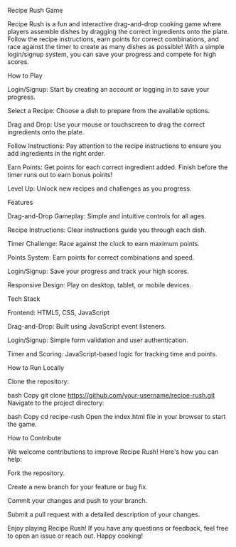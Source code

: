 Recipe Rush Game 

Recipe Rush is a fun and interactive drag-and-drop cooking game where players assemble dishes by dragging the correct ingredients onto the plate. Follow the recipe instructions, earn points for correct combinations, and race against the timer to create as many dishes as possible! With a simple login/signup system, you can save your progress and compete for high scores.

How to Play

Login/Signup: Start by creating an account or logging in to save your progress.

Select a Recipe: Choose a dish to prepare from the available options.

Drag and Drop: Use your mouse or touchscreen to drag the correct ingredients onto the plate.

Follow Instructions: Pay attention to the recipe instructions to ensure you add ingredients in the right order.

Earn Points: Get points for each correct ingredient added. Finish before the timer runs out to earn bonus points!

Level Up: Unlock new recipes and challenges as you progress.

Features

Drag-and-Drop Gameplay: Simple and intuitive controls for all ages.

Recipe Instructions: Clear instructions guide you through each dish.

Timer Challenge: Race against the clock to earn maximum points.

Points System: Earn points for correct combinations and speed.

Login/Signup: Save your progress and track your high scores.

Responsive Design: Play on desktop, tablet, or mobile devices.

Tech Stack

Frontend: HTML5, CSS, JavaScript

Drag-and-Drop: Built using JavaScript event listeners.

Login/Signup: Simple form validation and user authentication.

Timer and Scoring: JavaScript-based logic for tracking time and points.

How to Run Locally

Clone the repository:

bash
Copy
git clone https://github.com/your-username/recipe-rush.git
Navigate to the project directory:

bash
Copy
cd recipe-rush
Open the index.html file in your browser to start the game.

How to Contribute

We welcome contributions to improve Recipe Rush! Here's how you can help:

Fork the repository.

Create a new branch for your feature or bug fix.

Commit your changes and push to your branch.

Submit a pull request with a detailed description of your changes.

Enjoy playing Recipe Rush! If you have any questions or feedback, feel free to open an issue or reach out. Happy cooking! 
